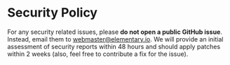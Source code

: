 # Security Policy

For any security related issues, please **do not open a public GitHub issue**. Instead, email them to [webmaster@elementary.io](mailto:webmaster@elementary.io). We will provide an initial assessment of security reports within 48 hours and should apply patches within 2 weeks (also, feel free to contribute a fix for the issue).
